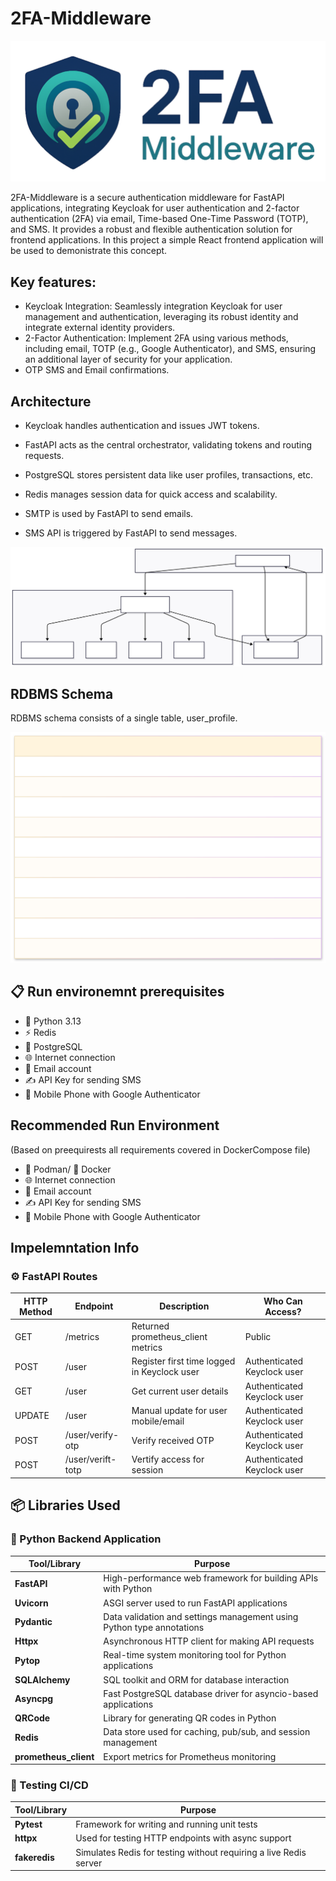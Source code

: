 # 2FA-Middleware

![Project Logo](doc/images/2fa-logo.png)

2FA-Middleware is a secure authentication middleware for FastAPI applications, integrating Keycloak for user authentication and 2-factor authentication (2FA) via email, Time-based One-Time Password (TOTP), and SMS. It provides a robust and flexible authentication solution for frontend applications. In this project a simple React frontend application will be used to demonistrate this concept.

## Key features:

- Keycloak Integration: Seamlessly integration Keycloak for user management and authentication, leveraging its robust identity and integrate external identity providers.
- 2-Factor Authentication: Implement 2FA using various methods, including email, TOTP (e.g., Google Authenticator), and SMS, ensuring an additional layer of security for your application.
- OTP SMS and Email confirmations.

## Architecture

- Keycloak handles authentication and issues JWT tokens.

- FastAPI acts as the central orchestrator, validating tokens and routing requests.

- PostgreSQL stores persistent data like user profiles, transactions, etc.

- Redis manages session data for quick access and scalability.

- SMTP is used by FastAPI to send emails.

- SMS API is triggered by FastAPI to send messages.

![2FA Middleware Architecture](doc/images/2FA-MIDDLEWARE_ARCH.svg)

## RDBMS Schema

RDBMS schema consists of a single table, user_profile.

![ER Diagram](doc/images/ER-DIAGRAM.svg)

## 📋 Run environemnt prerequisites

- 🐍 Python 3.13
- ⚡ Redis
- 🐘 PostgreSQL
- 🌐 Internet connection
- 📧 Email account
- ✍️ API Key for sending SMS
- 📱 Mobile Phone with Google Authenticator

## Recommended Run Environment

(Based on preequirests all requirements covered in DockerCompose file)

- 🦭 Podman/ 🐋 Docker
- 🌐 Internet connection
- 📧 Email account
- ✍️ API Key for sending SMS
- 📱 Mobile Phone with Google Authenticator

## Impelemntation Info

### ⚙️ FastAPI Routes

| HTTP Method | Endpoint          | Description                                 | Who Can Access?             |
| ----------- | ----------------- | ------------------------------------------- | --------------------------- |
| GET         | /metrics          | Returned prometheus_client metrics          | Public                      |
| POST        | /user             | Register first time logged in Keyclock user | Authenticated Keyclock user |
| GET         | /user             | Get current user details                    | Authenticated Keyclock user |
| UPDATE      | /user             | Manual update for user mobile/email         | Authenticated Keyclock user |
| POST        | /user/verify-otp  | Verify received OTP                         | Authenticated Keyclock user |
| POST        | /user/verift-totp | Vertify access for session                  | Authenticated Keyclock user |

## 📦 Libraries Used

### 🐍 Python Backend Application

| Tool/Library          | Purpose                                                               |
| --------------------- | --------------------------------------------------------------------- |
| **FastAPI**           | High-performance web framework for building APIs with Python          |
| **Uvicorn**           | ASGI server used to run FastAPI applications                          |
| **Pydantic**          | Data validation and settings management using Python type annotations |
| **Httpx**             | Asynchronous HTTP client for making API requests                      |
| **Pytop**             | Real-time system monitoring tool for Python applications              |
| **SQLAlchemy**        | SQL toolkit and ORM for database interaction                          |
| **Asyncpg**           | Fast PostgreSQL database driver for asyncio-based applications        |
| **QRCode**            | Library for generating QR codes in Python                             |
| **Redis**             | Data store used for caching, pub/sub, and session management          |
| **prometheus_client** | Export metrics for Prometheus monitoring                              |

### 🧪 Testing CI/CD

| Tool/Library  | Purpose                                                           |
| ------------- | ----------------------------------------------------------------- |
| **Pytest**    | Framework for writing and running unit tests                      |
| **httpx**     | Used for testing HTTP endpoints with async support                |
| **fakeredis** | Simulates Redis for testing without requiring a live Redis server |
